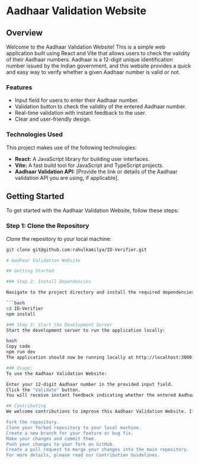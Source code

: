 # Aadhaar Validation Website


## Overview

Welcome to the Aadhaar Validation Website! This is a simple web application built using React and Vite that allows users to check the validity of their Aadhaar numbers. Aadhaar is a 12-digit unique identification number issued by the Indian government, and this website provides a quick and easy way to verify whether a given Aadhaar number is valid or not.

### Features

- Input field for users to enter their Aadhaar number.
- Validation button to check the validity of the entered Aadhaar number.
- Real-time validation with instant feedback to the user.
- Clear and user-friendly design.

### Technologies Used

This project makes use of the following technologies:

- **React:** A JavaScript library for building user interfaces.
- **Vite:** A fast build tool for JavaScript and TypeScript projects.
- **Aadhaar Validation API:** [Provide the link or details of the Aadhaar validation API you are using, if applicable].

## Getting Started

To get started with the Aadhaar Validation Website, follow these steps:

### Step 1: Clone the Repository

Clone the repository to your local machine:

```bash
git clone git@github.com:rahulkamilya/ID-Verifier.git

# Aadhaar Validation Website

## Getting Started

### Step 2: Install Dependencies

Navigate to the project directory and install the required dependencies:

```bash
cd ID-Verifier
npm install

### Step 3: Start the Development Server
Start the development server to run the application locally:

bash
Copy code
npm run dev
The application should now be running locally at http://localhost:3000. You can access it in your web browser.

### Usage:
To use the Aadhaar Validation Website:

Enter your 12-digit Aadhaar number in the provided input field.
Click the "Validate" button.
You will receive instant feedback indicating whether the entered Aadhaar number is valid or not.

## Contributing
We welcome contributions to improve this Aadhaar Validation Website. If you'd like to contribute, please follow these guidelines:

Fork the repository.
Clone your forked repository to your local machine.
Create a new branch for your feature or bug fix.
Make your changes and commit them.
Push your changes to your fork on GitHub.
Create a pull request to merge your changes into the main repository.
For more details, please read our Contribution Guidelines.



